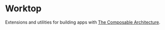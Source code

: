 # Worktop

Extensions and utilities for building apps with [The Composable Architecture](https://github.com/pointfreeco/swift-composable-architecture).
